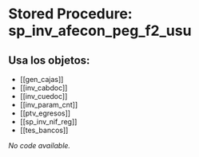 # Stored Procedure: sp_inv_afecon_peg_f2_usu

## Usa los objetos:
- [[gen_cajas]]
- [[inv_cabdoc]]
- [[inv_cuedoc]]
- [[inv_param_cnt]]
- [[ptv_egresos]]
- [[sp_inv_nif_reg]]
- [[tes_bancos]]

*No code available.*
